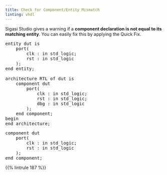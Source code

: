 ```yaml
---
title: Check for Component/Entity Mismatch
linting: vhdl
---
```



Sigasi Studio gives a warning if a **component declaration is not equal to its matching entity**. You can easily fix this by applying the Quick Fix.

<pre>entity dut is
    port(
        clk : in std_logic;
        rst : in std_logic
    );
end entity;

architecture RTL of dut is
    component <span class="warning">dut</span>
        port(
            clk : in std_logic;
            rst : in std_logic;
            dbg : in std_logic
        );
    end component;
begin
end architecture;</pre>


<pre>component <span class="goodcode">dut</span>
    port(
        clk : in std_logic;
        rst : in std_logic
    );
end component;</pre>

{{% lintrule 187 %}}
